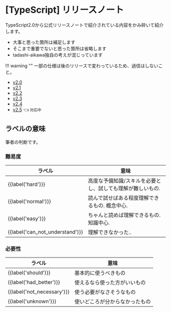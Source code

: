 # [TypeScript] リリースノート


TypeScript2.0から公式リリースノートで紹介されている内容をかみ砕いて紹介します。

* 大事と思った箇所は補足します
* そこまで重要でないと思った箇所は省略します
* tadashi-aikawa独自の考えが混じっています

!!! warning ""
    一部の仕様は後のリリースで変わっているため、過信はしないこと。  

* [v2.0](releases/2.0.md)
* [v2.1](releases/2.1.md)
* [v2.2](releases/2.2.md)
* [v2.3](releases/2.3.md)
* [v2.4](releases/2.4.md)
* [v2.5](releases/2.5.md) 👈 `対応中`

## ラベルの意味

筆者の判断です。

### 難易度

| ラベル                          | 意味                                                       |
| ------------------------------- | ---------------------------------------------------------- |
| {{label('hard')}}               | 高度な予備知識/スキルを必要とし、試しても理解が難しいもの. |
| {{label('normal')}}             | 読んで試せばある程度理解できるもの. 概念中心.              |
| {{label('easy')}}               | ちゃんと読めば理解できるもの. 知識中心.                    |
| {{label('can_not_understand')}} | 理解できなかった..                                         |

### 必要性

| ラベル                     | 意味                           |
| -------------------------- | ------------------------------ |
| {{label('should')}}        | 基本的に使うべきもの           |
| {{label('had_better')}}    | 使えるなら使った方がいいもの   |
| {{label('not_necessary')}} | 使う必要がなさそうなもの       |
| {{label('unknown')}}       | 使いどころが分からなかったもの |
